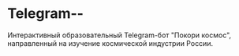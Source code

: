 # Telegram--
Интерактивный образовательный Telegram-бот "Покори космос", направленный на изучение космической индустрии России.
